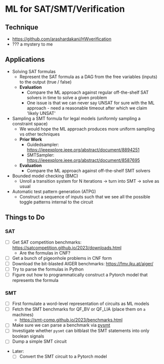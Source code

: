 # ML for SAT/SMT/Verification

## Technique

- https://github.com/arashardakani/HWverification
- ??? a mystery to me

## Applications

- Solving SAT formulas
    - Represent the SAT formula as a DAG from the free variables (inputs) to the output (true / false)
    - **Evaluation**
        - Compare the ML approach against regular off-the-shelf SAT solvers in time to solve a given problem
        - One issue is that we can never say UNSAT for sure with the ML approach - need a reasonable timeout after which we claim 'likely UNSAT'
- Sampling a SMT formula for legal models (uniformly sampling a constraint space)
    - We would hope the ML approach produces more uniform sampling vs other techniques
    - **Prior Work**
        - Guidedsampler: https://ieeexplore.ieee.org/abstract/document/8894251
        - SMTSampler: https://ieeexplore.ieee.org/abstract/document/8587695
    - **Evaluation**
        - Compare the ML approach against off-the-shelf SMT solvers
- Bounded model checking (BMC)
    - Unroll a transition system for N iterations -> turn into SMT -> solve as usual
- Automatic test pattern generation (ATPG)
    - Construct a sequence of inputs such that we see all the possible toggle patterns internal to the circuit

## Things to Do

### SAT

- [ ] Get SAT competition benchmarks: https://satcompetition.github.io/2023/downloads.html
    - Are the formulas in CNF?
- [ ] Get a bunch of pigeonhole problems in CNF form
- [ ] Download the bit-blasted AIGER benchmarks: https://fmv.jku.at/aiger/
- [ ] Try to parse the formulas in Python
- [ ] Figure out how to programmatically construct a Pytorch model that represents the formula

### SMT

- [ ] First formulate a word-level representation of circuits as ML models
- [ ] Fetch the SMT benchmarks for QF_BV or QF_LIA (place them on `a` machines)
    - https://smt-comp.github.io/2023/benchmarks.html
- [ ] Make sure we can parse a benchmark via [pysmt](https://github.com/pysmt/pysmt)
- [ ] Investigate whether `pysmt` can bitblast the SMT statements into only boolean signals
- [ ] Dump a simple SMT circuit
- Later:
    - [ ] Convert the SMT circuit to a Pytorch model
